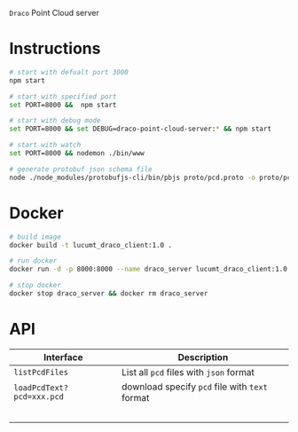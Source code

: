 `Draco` Point Cloud server

# Instructions

```bash
# start with defualt port 3000
npm start

# start with specified port
set PORT=8000 &&  npm start

# start with debug mode
set PORT=8000 && set DEBUG=draco-point-cloud-server:* && npm start

# start with watch
set PORT=8000 && nodemon ./bin/www

# generate protobuf json schema file
node ./node_modules/protobufjs-cli/bin/pbjs proto/pcd.proto -o proto/pcd_data.json
```

# Docker

```bash
# build image
docker build -t lucumt_draco_client:1.0 .

# run docker
docker run -d -p 8000:8000 --name draco_server lucumt_draco_client:1.0

# stop docker
docker stop draco_server && docker rm draco_server
```

# API

| Interface                 | Description                                    |
| ------------------------- | ---------------------------------------------- |
| `listPcdFiles`            | List all `pcd` files with `json` format        |
| `loadPcdText?pcd=xxx.pcd` | download specify `pcd` file with `text` format |
|                           |                                                |
|                           |                                                |
|                           |                                                |
|                           |                                                |
|                           |                                                |

